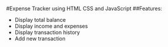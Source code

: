 #Expense Tracker using HTML CSS and JavaScript
##Features:
- Display total balance
- Display income and expenses
- Display transaction history
- Add new transaction